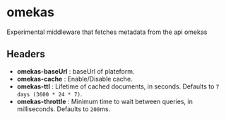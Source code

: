 # omekas

Experimental middleware that fetches metadata from the api omekas
## Headers

+ **omekas-baseUrl** : baseUrl of plateform.
+ **omekas-cache** : Enable/Disable cache.
+ **omekas-ttl** : Lifetime of cached documents, in seconds. Defaults to ``7 days (3600 * 24 * 7)``.
+ **omekas-throttle** : Minimum time to wait between queries, in milliseconds. Defaults to ``200``ms.
